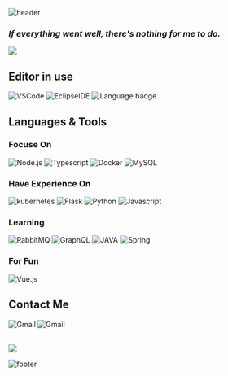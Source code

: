  ![header](https://capsule-render.vercel.app/api?type=RECT&color=black&height=70&section=footer&text=Woosang%20Yoon&fontSize=36&fontColor=ffffff&animation=twinkling)
### <em> If everything went well, there's nothing for me to do. </em>
<img src="https://github-readme-stats.vercel.app/api/?username=Ywoosang&bg_color=000000&title_color=ffffff&text_color=ffffff" />

## Editor in use
 
![VSCode](https://img.shields.io/badge/Visual_Studio_Code-007acc?style=for-the-badge&logo=visual%20studio%20code&logoColor=fff&link=https://code.visualstudio.com/)
![EclipseIDE](https://img.shields.io/badge/-EclipseIDE-2C2255?style=for-the-badge&logo=eclipseiDE&logoColor=f7df1e) 
![Language badge](https://img.shields.io/badge/-JupyterNoteBook-white?style=for-the-badge&logo=jupyter)  

## Languages & Tools

### Focuse On

![Node.js](https://img.shields.io/badge/-Node.js-339933?style=for-the-badge&logo=node.js&logoColor=fff)
![Typescript](https://img.shields.io/badge/-Typescript-007acc?style=for-the-badge&logo=typescript&logoColor=fff)
![Docker](https://img.shields.io/badge/Docker-2496ED?style=for-the-badge&logo=Docker&logoColor=white)
![MySQL](https://img.shields.io/badge/-MySQL-4479A1?style=for-the-badge&logo=MySQL&logoColor=fff)

### Have Experience On
 
![kubernetes](https://img.shields.io/badge/kubernetes-326CE5?style=for-the-badge&logo=kubernetes&logoColor=white)
![Flask](https://img.shields.io/badge/-Flask-black?style=for-the-badge&logo=Flask) 
![Python](https://img.shields.io/badge/-Python-black?style=for-the-badge&logo=python) 
![Javascript](https://img.shields.io/badge/-Javascript-f7df1e?style=for-the-badge&logo=javascript&logoColor=000) 

### Learning  

![RabbitMQ](https://img.shields.io/badge/-RabbitMQ-FF6600?style=for-the-badge&logo=rabbitmq&logoColor=fff)
![GraphQL](https://img.shields.io/badge/-GraphQL-E434AA?style=for-the-badge&logo=graphql&logoColor=ffffff)
![JAVA](https://img.shields.io/badge/Java-2A6D92?style=for-the-badge&logo=java&logoColor=ffffff) 
![Spring](https://img.shields.io/badge/-spring-6DB33F?style=for-the-badge&logo=spring&logoColor=fff)

### For Fun
![Vue.js](https://img.shields.io/badge/-Vue.js-3FB27F?style=for-the-badge&logo=vue.js&logoColor=ffffff)  
 
 


## Contact Me  
 
![Gmail](https://img.shields.io/badge/opellong13@gmail.com-ME-d14836?style=for-the-badge&logo=gmail&link=mailto:opellong13@gmail.com) 
![Gmail](https://img.shields.io/badge/opellong11@khu.ac.kr-UNIV-d14836?style=for-the-badge&logo=gmail&link=mailto:opellong11@khu.ac.kr) 

<br>
<a align="center" href="https://hits.seeyoufarm.com"><img src="https://hits.seeyoufarm.com/api/count/incr/badge.svg?url=https%3A%2F%2Fgithub.com%2FYwoosang&count_bg=%23ED6DA3&title_bg=%black&icon=github.svg&icon_color=%23E1DEDE&title=hits&edge_flat=True"/></a>

![footer](https://capsule-render.vercel.app/api?type=soft&color=balck&height=60&section=footer&text=Feel%20free%20to%20look%20around%20!&fontSize=30&fontAlign=30&animation=blinking&fontColor=ffffff)
